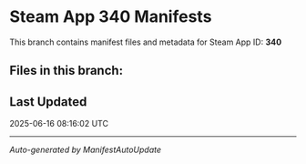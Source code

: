 # Steam App 340 Manifests

This branch contains manifest files and metadata for Steam App ID: **340**

## Files in this branch:

## Last Updated
2025-06-16 08:16:02 UTC

---
*Auto-generated by ManifestAutoUpdate*
